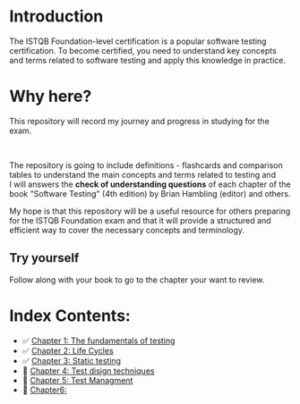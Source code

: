 # Introduction 


The ISTQB Foundation-level certification is a popular software testing certification. To become certified, you need to understand key concepts and terms related to software testing and apply this knowledge in practice. 
# Why here?

This repository will record my journey and progress in studying for the exam. 

<br>

The repository is going to include definitions - flashcards and comparison tables to understand the main concepts and terms related to testing and 
<br>I will answers the  **check of understanding questions** of each chapter of the book "Software Testing" (4th edition) by Brian Hambling (editor) and others.

My hope is that this repository will be a useful resource for others preparing for the ISTQB Foundation exam and that it will provide a structured and efficient way to cover the necessary concepts and terminology.

## Try yourself
Follow along with your book to go to the chapter your want to review.

# Index Contents:

 - ✅ [Chapter 1: The fundamentals of testing](https://github.com/BeatrizBravo/ISTQBpreparation/blob/main/subjects/1-Fundamental.md)
 - ✅ [Chapter 2: Life Cycles](https://github.com/BeatrizBravo/ISTQBpreparation/blob/main/subjects/2-Life-cycles.md)
 - ✅ [Chapter 3: Static testing](https://github.com/BeatrizBravo/ISTQBpreparation/blob/main/subjects/3-static-testing.md)
 - 🚧 [Chapter 4: Test disign techniques](https://github.com/BeatrizBravo/ISTQBpreparation/blob/main/subjects/4-test-disign-techniques.md)
 - 🚧 [Chapter 5: Test Managment](https://github.com/BeatrizBravo/ISTQBpreparation/blob/main/subjects/5-test-managment.md)
 - 🚧 [Chapter6: ]()